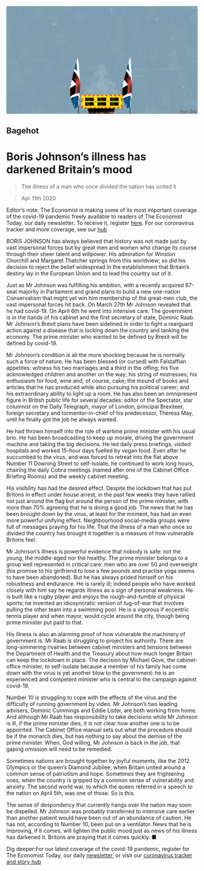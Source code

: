 ![](./images/20200411_BRD000_0.jpg)

## Bagehot

# Boris Johnson’s illness has darkened Britain’s mood

> The illness of a man who once divided the nation has united it

> Apr 11th 2020

Editor’s note: The Economist is making some of its most important coverage of the covid-19 pandemic freely available to readers of The Economist Today, our daily newsletter. To receive it, register [here](https://www.economist.com//newslettersignup). For our coronavirus tracker and more coverage, see our [hub](https://www.economist.com//coronavirus)

BORIS JOHNSON has always believed that history was not made just by vast impersonal forces but by great men and women who change its course through their sheer talent and willpower. His admiration for Winston Churchill and Margaret Thatcher springs from this worldview; so did his decision to reject the belief widespread in the establishment that Britain’s destiny lay in the European Union and to lead the country out of it.

Just as Mr Johnson was fulfilling his ambition, with a recently acquired 87-seat majority in Parliament and grand plans to build a new one-nation Conservatism that might yet win him membership of the great-men club, the vast impersonal forces hit back. On March 27th Mr Johnson revealed that he had covid-19. On April 6th he went into intensive care. The government is in the hands of his cabinet and the first secretary of state, Dominic Raab. Mr Johnson’s Brexit plans have been sidelined in order to fight a rearguard action against a disease that is locking down the country and tanking the economy. The prime minister who wanted to be defined by Brexit will be defined by covid-19.

Mr Johnson’s condition is all the more shocking because he is normally such a force of nature. He has been blessed (or cursed) with Falstaffian appetites: witness his two marriages and a third in the offing; his five acknowledged children and another on the way; his string of mistresses; his enthusiasm for food, wine and, of course, cake; the mound of books and articles that he has produced while also pursuing his political career; and his extraordinary ability to light up a room. He has also been an omnipresent figure in British public life for several decades: editor of the Spectator, star columnist on the Daily Telegraph, mayor of London, principal Brexiteer, foreign secretary and tormentor-in-chief of his predecessor, Theresa May, until he finally got the job he always wanted.

He had thrown himself into the role of wartime prime minister with his usual brio. He has been broadcasting to keep up morale, driving the government machine and taking the big decisions. He led daily press briefings, visited hospitals and worked 15-hour days fuelled by vegan food. Even after he succumbed to the virus, and was forced to retreat into the flat above Number 11 Downing Street to self-isolate, he continued to work long hours, chairing the daily Cobra meetings (named after one of the Cabinet Office Briefing Rooms) and the weekly cabinet meeting.

His visibility has had the desired effect. Despite the lockdown that has put Britons in effect under house arrest, in the past few weeks they have rallied not just around the flag but around the person of the prime minister, with more than 70% agreeing that he is doing a good job. The news that he has been brought down by the virus, at least for the moment, has had an even more powerful unifying effect. Neighbourhood social-media groups were full of messages praying for his life. That the illness of a man who once so divided the country has brought it together is a measure of how vulnerable Britons feel.

Mr Johnson’s illness is powerful evidence that nobody is safe: not the young, the middle-aged nor the healthy. The prime minister belongs to a group well represented in critical care: men who are over 50 and overweight (his promise to his girlfriend to lose a few pounds and practise yoga seems to have been abandoned). But he has always prided himself on his robustness and endurance. He is rarely ill; indeed people who have worked closely with him say he regards illness as a sign of personal weakness. He is built like a rugby player and enjoys the rough-and-tumble of physical sports; he invented an idiosyncratic version of tug-of-war that involves pulling the other team into a swimming pool. He is a vigorous if eccentric tennis player and when mayor, would cycle around the city, though being prime minister put paid to that.

His illness is also an alarming proof of how vulnerable the machinery of government is. Mr Raab is struggling to project his authority. There are long-simmering rivalries between cabinet ministers and tensions between the Department of Health and the Treasury about how much longer Britain can keep the lockdown in place. The decision by Michael Gove, the cabinet-office minister, to self-isolate because a member of his family has come down with the virus is yet another blow to the government: he is an experienced and competent minister who is central to the campaign against covid-19.

Number 10 is struggling to cope with the effects of the virus and the difficulty of running government by video. Mr Johnson’s two leading advisers, Dominic Cummings and Eddie Lister, are both working from home. And although Mr Raab has responsibility to take decisions while Mr Johnson is ill, if the prime minister dies, it is not clear how another one is to be appointed. The Cabinet Office manual sets out what the procedure should be if the monarch dies, but has nothing to say about the demise of the prime minister. When, God willing, Mr Johnson is back in the job, that gaping omission will need to be remedied.

Sometimes nations are brought together by joyful moments, like the 2012 Olympics or the queen’s Diamond Jubilee, when Britain united around a common sense of patriotism and hope. Sometimes they are frightening ones, when the country is gripped by a common sense of vulnerability and anxiety. The second world war, to which the queen referred in a speech to the nation on April 5th, was one of those. So is this.

The sense of despondency that currently hangs over the nation may soon be dispelled. Mr Johnson was probably transferred to intensive care earlier than another patient would have been out of an abundance of caution. He has not, according to Number 10, been put on a ventilator. News that he is improving, if it comes, will lighten the public mood just as news of his illness has darkened it. Britons are praying that it comes quickly. ■

Dig deeper:For our latest coverage of the covid-19 pandemic, register for The Economist Today, our daily [newsletter](https://www.economist.com//newslettersignup), or visit our [coronavirus tracker and story hub](https://www.economist.com//coronavirus)